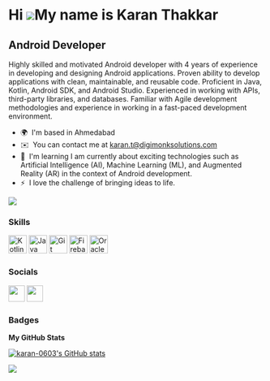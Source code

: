 Hi ![](https://user-images.githubusercontent.com/18350557/176309783-0785949b-9127-417c-8b55-ab5a4333674e.gif)My name is Karan Thakkar
=====================================================================================================================================

Android Developer
-----------------

Highly skilled and motivated Android developer with 4 years of experience in developing and designing Android applications. Proven ability to develop applications with clean, maintainable, and reusable code. Proficient in Java, Kotlin, Android SDK, and Android Studio. Experienced in working with APIs, third-party libraries, and databases. Familiar with Agile development methodologies and experience in working in a fast-paced development environment.

* 🌍  I'm based in Ahmedabad
* ✉️  You can contact me at [karan.t@digimonksolutions.com](mailto:karan.t@digimonksolutions.com)
* 🧠  I'm learning I am currently about exciting technologies such as Artificial Intelligence (AI), Machine Learning (ML), and Augmented Reality (AR) in the context of Android development.
* ⚡  I love the challenge of bringing ideas to life.

<a href="https://www.github.com/karan-0603" target="_blank" rel="noreferrer"><img
src="https://img.shields.io/github/followers/karan-0603?logo=github&style=for-the-badge&color=0891b2&labelColor=1c1917" /></a>

### Skills


<p align="left">
<a href="https://kotlinlang.org/" target="_blank" rel="noreferrer"><img src="https://raw.githubusercontent.com/danielcranney/readme-generator/main/public/icons/skills/kotlin-colored.svg" width="36" height="36" alt="Kotlin" /></a>
<a href="https://www.oracle.com/java/" target="_blank" rel="noreferrer"><img src="https://raw.githubusercontent.com/danielcranney/readme-generator/main/public/icons/skills/java-colored.svg" width="36" height="36" alt="Java" /></a>
<a href="https://git-scm.com/" target="_blank" rel="noreferrer"><img src="https://raw.githubusercontent.com/danielcranney/readme-generator/main/public/icons/skills/git-colored.svg" width="36" height="36" alt="Git" /></a>
<a href="https://firebase.google.com/" target="_blank" rel="noreferrer"><img src="https://raw.githubusercontent.com/danielcranney/readme-generator/main/public/icons/skills/firebase-colored.svg" width="36" height="36" alt="Firebase" /></a>
<a href="https://www.oracle.com/uk/index.html" target="_blank" rel="noreferrer"><img src="https://raw.githubusercontent.com/danielcranney/readme-generator/main/public/icons/skills/oracle-colored.svg" width="36" height="36" alt="Oracle" /></a>
</p>


### Socials

<p align="left"> <a href="https://www.github.com/karan-0603" target="_blank" rel="noreferrer"><img src="https://raw.githubusercontent.com/danielcranney/readme-generator/main/public/icons/socials/github.svg" width="32" height="32" /></a> <a href="https://www.linkedin.com/in/karan-thakkar-904282230" target="_blank" rel="noreferrer"><img src="https://raw.githubusercontent.com/danielcranney/readme-generator/main/public/icons/socials/linkedin.svg" width="32" height="32" /></a></p>

### Badges

<b>My GitHub Stats</b>

<a href="http://www.github.com/karan-0603"><img src="https://github-readme-stats.vercel.app/api?username=karan-0603&show_icons=true&hide=&count_private=true&title_color=0891b2&text_color=ffffff&icon_color=0891b2&bg_color=1c1917&hide_border=true&show_icons=true" alt="karan-0603's GitHub stats" /></a>

<a href="http://www.github.com/karan-0603"><img src="https://github-readme-streak-stats.herokuapp.com/?user=karan-0603&stroke=ffffff&background=1c1917&ring=0891b2&fire=0891b2&currStreakNum=ffffff&currStreakLabel=0891b2&sideNums=ffffff&sideLabels=ffffff&dates=ffffff&hide_border=true" /></a>
